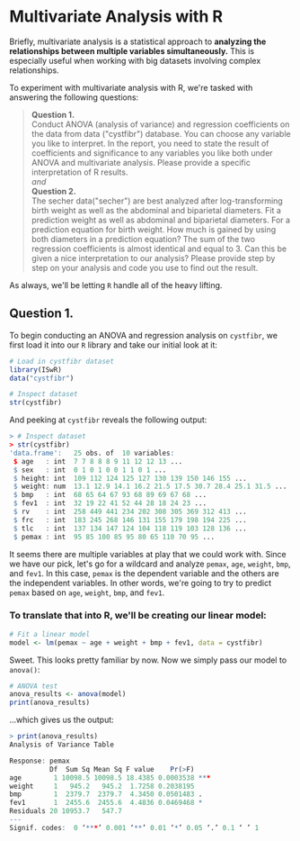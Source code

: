 # Multivariate Analysis with R

Briefly, multivariate analysis is a statistical approach to **analyzing the relationships between multiple variables simultaneously.** This is especially useful when working with big datasets involving complex relationships.

To experiment with multivariate analysis with R, we're tasked with answering the following questions:
> **Question 1.** <br />
> Conduct ANOVA (analysis of variance) and regression coefficients on the data from data ("cystfibr") database. You can choose any variable you like to interpret. In the report, you need to state the result of coefficients and significance to any variables you like both under ANOVA and multivariate analysis. Please provide a specific interpretation of R results. <br />
> *and* <br />
> **Question 2.** <br />
> The secher data("secher") are best analyzed after log-transforming birth weight as well as the abdominal and biparietal diameters. Fit a prediction weight as well as abdominal and biparietal diameters. For a prediction equation for birth weight. How much is gained by using both diameters in a prediction equation? The sum of the two regression coefficients is almost identical and equal to 3. Can this be given a nice interpretation to our analysis?
Please provide step by step on your analysis and code you use to find out the result.
> 
As always, we'll be letting `R` handle all of the heavy lifting.
## Question 1.
To begin conducting an ANOVA and regression analysis on `cystfibr`, we first load it into our `R` library and take our initial look at it:
```R
# Load in cystfibr dataset
library(ISwR)
data("cystfibr")

# Inspect dataset
str(cystfibr)
```
And peeking at `cystfibr` reveals the following output:
```R
> # Inspect dataset
> str(cystfibr)
'data.frame':	25 obs. of  10 variables:
 $ age   : int  7 7 8 8 8 9 11 12 12 13 ...
 $ sex   : int  0 1 0 1 0 0 1 1 0 1 ...
 $ height: int  109 112 124 125 127 130 139 150 146 155 ...
 $ weight: num  13.1 12.9 14.1 16.2 21.5 17.5 30.7 28.4 25.1 31.5 ...
 $ bmp   : int  68 65 64 67 93 68 89 69 67 68 ...
 $ fev1  : int  32 19 22 41 52 44 28 18 24 23 ...
 $ rv    : int  258 449 441 234 202 308 305 369 312 413 ...
 $ frc   : int  183 245 268 146 131 155 179 198 194 225 ...
 $ tlc   : int  137 134 147 124 104 118 119 103 128 136 ...
 $ pemax : int  95 85 100 85 95 80 65 110 70 95 ...
```
It seems there are multiple variables at play that we could work with. Since we have our pick, let's go for a wildcard and analyze `pemax`, `age`, `weight`, `bmp`, and `fev1`. In this case, `pemax` is the dependent variable and the others are the independent variables. In other words, we're going to try to predict `pemax` based on `age`, `weight`, `bmp`, and `fev1`.

### To translate that into R, we'll be creating our linear model:
```R
# Fit a linear model
model <- lm(pemax ~ age + weight + bmp + fev1, data = cystfibr)
```
Sweet. This looks pretty familiar by now. Now we simply pass our model to `anova()`:
```R
# ANOVA test 
anova_results <- anova(model)
print(anova_results)
```
...which gives us the output:
```R
> print(anova_results)
Analysis of Variance Table

Response: pemax
          Df  Sum Sq Mean Sq F value    Pr(>F)    
age        1 10098.5 10098.5 18.4385 0.0003538 ***
weight     1   945.2   945.2  1.7258 0.2038195    
bmp        1  2379.7  2379.7  4.3450 0.0501483 .  
fev1       1  2455.6  2455.6  4.4836 0.0469468 *  
Residuals 20 10953.7   547.7                      
---
Signif. codes:  0 ‘***’ 0.001 ‘**’ 0.01 ‘*’ 0.05 ‘.’ 0.1 ‘ ’ 1
```



